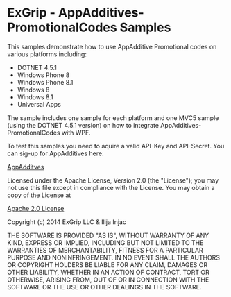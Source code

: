 ExGrip - AppAdditives-PromotionalCodes Samples
=======================

This samples demonstrate how to use AppAdditive Promotional codes on various platforms including:

* DOTNET 4.5.1
* Windows Phone 8
* Windows Phone 8.1
* Windows 8
* Windows 8.1
* Universal Apps

The sample includes one sample for each platform and one MVC5 sample (using the DOTNET 4.5.1 version) on how to integrate AppAdditives-PromotionalCodes with WPF.

To test this samples you need to aquire a valid API-Key and API-Secret. You can sig-up for AppAdditives here:

[AppAdditves](https://http://www.appadditives.com "AppAdditives Home")


Licensed under the Apache License, Version 2.0 (the "License");
you may not use this file except in compliance with the License.
You may obtain a copy of the License at

[Apache 2.0 License](http://www.apache.org/licenses/LICENSE-2.0 "Apache License 2.0")

Copyright (c) 2014 ExGrip LLC & Ilija Injac

THE SOFTWARE IS PROVIDED "AS IS", WITHOUT WARRANTY OF ANY KIND, EXPRESS OR IMPLIED, INCLUDING BUT NOT LIMITED TO THE WARRANTIES OF MERCHANTABILITY, FITNESS FOR A PARTICULAR PURPOSE AND NONINFRINGEMENT. IN NO EVENT SHALL THE AUTHORS OR COPYRIGHT HOLDERS BE LIABLE FOR ANY CLAIM, DAMAGES OR OTHER LIABILITY, WHETHER IN AN ACTION OF CONTRACT, TORT OR OTHERWISE, ARISING FROM, OUT OF OR IN CONNECTION WITH THE SOFTWARE OR THE USE OR OTHER DEALINGS IN THE SOFTWARE.
